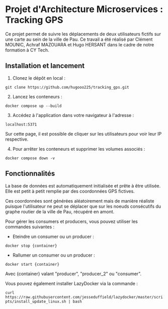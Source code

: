 # Projet d'Architecture Microservices : Tracking GPS

Ce projet permet de suivre les déplacements de deux utilisateurs fictifs sur une carte au sein de la ville de Pau. 
Ce travail a été réalisé par Clément MOUNIC, Achraf MAZOUARA et Hugo HERSANT dans le cadre de notre formation à CY Tech. 

## Installation et lancement

1. Clonez le dépôt en local :

``` git clone https://github.com/hugooo225/tracking_gps.git ```

2. Lancez les conteneurs :

``` docker compose up --build ```

3. Accédez à l'application dans votre navigateur à l'adresse :

``` localhost:5371 ```

Sur cette page, il est possible de cliquer sur les utilisateurs pour voir leur IP respective. 

4. Pour arrêter les conteneurs et supprimer les volumes associés :

``` docker compose down -v ```

## Fonctionnalités

La base de données est automatiquement initialisée et prête à être utilisée. Elle est petit à petit remplie par des coordonnées GPS fictives. 

Ces coordonnées sont générées aléatoirement mais de manière réaliste puisque l'utilisateur ne peut se déplacer que sur les noeuds consécutifs du graphe routier de la ville de Pau, récupéré en amont.

Pour gérer les consumers et producers, vous pouvez utiliser les commandes suivantes : 

- Eteindre un consumer ou un producer :

``` docker stop {container} ```

- Rallumer un consumer ou un producer :

``` docker start {container} ```

Avec {container} valant "producer", "producer_2" ou "consumer". 

Vous pouvez également installer LazyDocker via la commande : 

``` curl https://raw.githubusercontent.com/jesseduffield/lazydocker/master/scripts/install_update_linux.sh | bash ```

